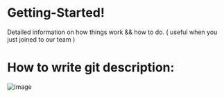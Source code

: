 # Getting-Started!
Detailed information on how things work &amp;&amp; how to do.
( useful when you just joined to our team )

# How to write git description:
![image](https://user-images.githubusercontent.com/115007251/233968365-05206d75-aa85-4aa2-a1c0-e2ddcf985fc7.png)
